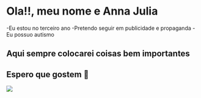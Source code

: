 # Ola!!, meu nome e Anna Julia

-Eu estou no terceiro ano
-Pretendo seguir em publicidade e propaganda
-Eu possuo autismo

## Aqui sempre colocarei coisas bem importantes
## Espero que gostem 💙

![](link)
